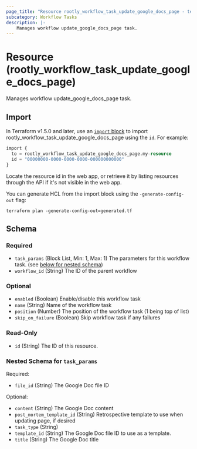 ```yaml
---
page_title: "Resource rootly_workflow_task_update_google_docs_page - terraform-provider-rootly"
subcategory: Workflow Tasks
description: |-
    Manages workflow update_google_docs_page task.
---
```


# Resource (rootly_workflow_task_update_google_docs_page)

Manages workflow update_google_docs_page task.



## Import

In Terraform v1.5.0 and later, use an [`import` block](https://developer.hashicorp.com/terraform/language/import) to import rootly_workflow_task_update_google_docs_page using the `id`. For example:

```terraform
import {
  to = rootly_workflow_task_update_google_docs_page.my-resource
  id = "00000000-0000-0000-0000-000000000000"
}
```

Locate the resource id in the web app, or retrieve it by listing resources through the API if it's not visible in the web app.

You can generate HCL from the import block using the `-generate-config-out` flag:

```console
terraform plan -generate-config-out=generated.tf
```

<!-- schema generated by tfplugindocs -->
## Schema

### Required

- `task_params` (Block List, Min: 1, Max: 1) The parameters for this workflow task. (see [below for nested schema](#nestedblock--task_params))
- `workflow_id` (String) The ID of the parent workflow

### Optional

- `enabled` (Boolean) Enable/disable this workflow task
- `name` (String) Name of the workflow task
- `position` (Number) The position of the workflow task (1 being top of list)
- `skip_on_failure` (Boolean) Skip workflow task if any failures

### Read-Only

- `id` (String) The ID of this resource.

<a id="nestedblock--task_params"></a>
### Nested Schema for `task_params`

Required:

- `file_id` (String) The Google Doc file ID

Optional:

- `content` (String) The Google Doc content
- `post_mortem_template_id` (String) Retrospective template to use when updating page, if desired
- `task_type` (String)
- `template_id` (String) The Google Doc file ID to use as a template.
- `title` (String) The Google Doc title

